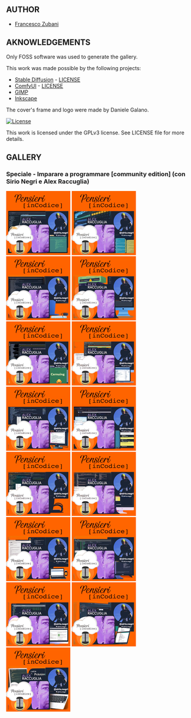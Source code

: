 ## AUTHOR

- [Francesco Zubani](https://www.linkedin.com/in/francesco-zubani-5957081a6/)

## AKNOWLEDGEMENTS

Only FOSS software was used to generate the gallery.

This work was made possible by the following projects:

- [Stable Diffusion](https://github.com/CompVis/stable-diffusion) - [LICENSE](https://github.com/CompVis/stable-diffusion/blob/main/LICENSE)
- [ComfyUI](https://github.com/comfyanonymous/ComfyUI) - [LICENSE](https://github.com/comfyanonymous/ComfyUI/blob/master/LICENSE)
- [GIMP](https://www.gimp.org/)
- [Inkscape](https://inkscape.org/)

The cover's frame and logo were made by Daniele Galano.

[![License](https://img.shields.io/badge/License-GPL%20v3-blue.svg)](http://www.gnu.org/licenses/gpl-3.0)

This work is licensed under the GPLv3 license.
See LICENSE file for more details.

## GALLERY

### Speciale - Imparare a programmare [community edition] (con Sirio Negri e Alex Raccuglia)

<div class="gallery">
  <a href="PIC80_01.png"><img class="thumbnail" src="./thumbs/PIC80_01.png" alt="PIC80_01"></a>
  <a href="PIC80_02.png"><img class="thumbnail" src="./thumbs/PIC80_02.png" alt="PIC80_02"></a>
  <a href="PIC80_03.png"><img class="thumbnail" src="./thumbs/PIC80_03.png" alt="PIC80_03"></a>
  <a href="PIC80_04.png"><img class="thumbnail" src="./thumbs/PIC80_04.png" alt="PIC80_04"></a>
  <a href="PIC80_05.png"><img class="thumbnail" src="./thumbs/PIC80_05.png" alt="PIC80_05"></a>
  <a href="PIC80_06.png"><img class="thumbnail" src="./thumbs/PIC80_06.png" alt="PIC80_06"></a>
  <a href="PIC80_07.png"><img class="thumbnail" src="./thumbs/PIC80_07.png" alt="PIC80_07"></a>
  <a href="PIC80_08.png"><img class="thumbnail" src="./thumbs/PIC80_08.png" alt="PIC80_08"></a>
  <a href="PIC80_09.png"><img class="thumbnail" src="./thumbs/PIC80_09.png" alt="PIC80_09"></a>
  <a href="PIC80_10.png"><img class="thumbnail" src="./thumbs/PIC80_10.png" alt="PIC80_10"></a>
  <a href="PIC80_11.png"><img class="thumbnail" src="./thumbs/PIC80_11.png" alt="PIC80_11"></a>
  <a href="PIC80_12.png"><img class="thumbnail" src="./thumbs/PIC80_12.png" alt="PIC80_12"></a>
  <a href="PIC80_13.png"><img class="thumbnail" src="./thumbs/PIC80_13.png" alt="PIC80_13"></a>
  <a href="PIC80_14.png"><img class="thumbnail" src="./thumbs/PIC80_14.png" alt="PIC80_14"></a>
  <a href="PIC80_15.png"><img class="thumbnail" src="./thumbs/PIC80_15.png" alt="PIC80_15"></a>
</div>
</body>
</html>
